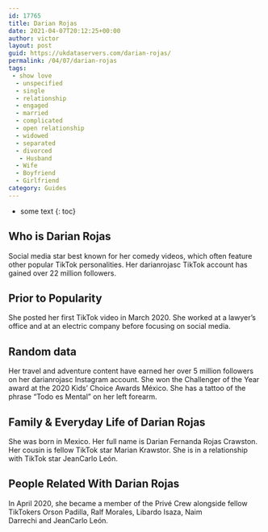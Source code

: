```yaml
---
id: 17765
title: Darian Rojas
date: 2021-04-07T20:12:25+00:00
author: victor
layout: post
guid: https://ukdataservers.com/darian-rojas/
permalink: /04/07/darian-rojas
tags:
 - show love
  - unspecified
  - single
  - relationship
  - engaged
  - married
  - complicated
  - open relationship
  - widowed
  - separated
  - divorced
   - Husband
  - Wife
  - Boyfriend
  - Girlfriend
category: Guides
---
```


* some text
{: toc}


## Who is Darian Rojas



Social media star best known for her comedy videos, which often feature other popular TikTok personalities. Her darianrojasc TikTok account has gained over 22 million followers. 

                
                
                
## Prior to Popularity



She posted her first TikTok video in March 2020. She worked at a lawyer&#8217;s office and at an electric company before focusing on social media. 

                
                
                
## Random data



Her travel and adventure content have earned her over 5 million followers on her darianrojasc Instagram account. She won the Challenger of the Year award at the 2020 Kids&#8217; Choice Awards México. She has a tattoo of the phrase &#8220;Todo es Mental&#8221; on her left forearm. 

                
                
                
## Family & Everyday Life of Darian Rojas



She was born in Mexico. Her full name is Darian Fernanda Rojas Crawston. Her cousin is fellow TikTok star Marian Krawstor. She is in a relationship with TikTok star JeanCarlo León.

                
                
                
## People Related With Darian Rojas



In April 2020, she became a member of the Privé Crew alongside fellow TikTokers Orson Padilla, Ralf Morales, Libardo Isaza, Naim Darrechi and JeanCarlo León. 

                
              
            
          
          
          